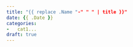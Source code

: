 ```yaml
---
title: "{{ replace .Name "-" " " | title }}"
date: {{ .Date }}
categories:
-   cat1...
draft: true
---
```

